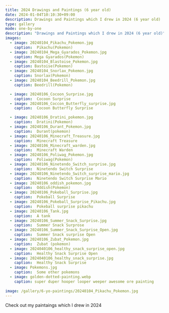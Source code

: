 ```yaml
---
title: 2024 Drawings and Paintings (6 year old)
date: 2024-01-04T10:10:30+09:00
description: Drawings and Paintings which I drew in 2024 (6 year old)
type: gallery
mode: one-by-one
description: "Drawings and Paintings which I drew in 2024 (6 year old)"
images:
  - image: 20240104_Pikachu_Pokemon.jpg
    caption:  Pikachu(Pokemon)
  - image: 20240104_Mega_Gyarados_Pokemon.jpg
    caption: Mega Gyarados(Pokemon)
  - image: 20240104_Blastoise_Pokemon.jpg
    caption: Bastoise(Pokemon)
  - image: 20240104_Snorlax_Pokemon.jpg
    caption: Snorlax(Pokemon)
  - image: 20240104_Beedrill_Pokemon.jpg
    caption: Beedrill(Pokemon)

  - image: 20240106_Cocoon_Surprise.jpg
    caption:  Cocoon Surprise
  - image: 20240106_Coccon_Butterfly_surprise.jpg
    caption:  Cocoon Butterfly Surprise

  - image: 20240106_Dratini_pokemon.jpg
    caption:  Dratini(Pokemon)
  - image: 20240106_Durant_Pokemon.jpg
    caption:  Durant(pokemon)
  - image: 20240106_Minecraft_Treasure.jpg
    caption:  Minecraft Treasure
  - image: 20240106_Minecraft_warden.jpg
    caption:  Minecraft Warden
  - image: 20240106_Poliwag_Pokemon.jpg
    caption:  Poliwag(Pokemon)
  - image: 20240106_Ninetendo_Switch_surprise.jpg
    caption:  Ninetendo Switch Surprise
  - image: 20240106_Ninetendo_Switch_surprise_mario.jpg
    caption:  Ninetendo Switch Surprise Mario
  - image: 20240106_oddish_pokemon.jpg
    caption:  Oddish(Pokemon)
  - image: 20240106_Pokeball_Surprise.jpg
    caption:  Pokeball Surprise
  - image: 20240106_Pokeball_Surprise_Pikachu.jpg
    caption:  Pokeball surprise pikachu
  - image: 20240106_Tank.jpg
    caption:  A tank 
  - image: 20240106_Summer_Snack_Surprise.jpg
    caption:  Summer Snack Surprose 
  - image: 20240106_Summer_Snack_Surprise_Open.jpg
    caption:  Summer Snack surprise Open
  - image: 20240106_Zubat_Pokemon.jpg
    caption:  Zubat (pokemon)
  - image: 2024040106_healthy_snack_surprise_open.jpg
    caption:  Healthy Snack Surprise Open
  - image: 2024040106_healthy_snack_surprise.jpg
    caption:  Healthy Snack Surprise
  - image: Pokemons.jpg
    caption:  Some other pokemons
  - image: golden-dotted-painting.webp
    caption: super duper hooper looper weeper awesome ore painting
    
image: /gallery/6-yo-paintings/20240104_Pikachu_Pokemon.jpg
---
```


Check out my paintaings which I drew in 2024